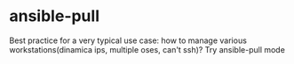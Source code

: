 # ansible-pull
Best practice for a very typical use case: how to manage various workstations(dinamica ips, multiple oses, can't ssh)? Try ansible-pull mode
